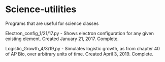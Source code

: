 # Science-utilities
Programs that are useful for science classes

Electron_config_1/21/17.py - Shows electron configuration for any given existing element. Created January 21, 2017. Complete.

Logistic_Growth_4/3/19,py - Simulates logistic growth, as from chapter 40 of AP Bio, over arbitrary units of time. Created April 3, 2019. Complete.

